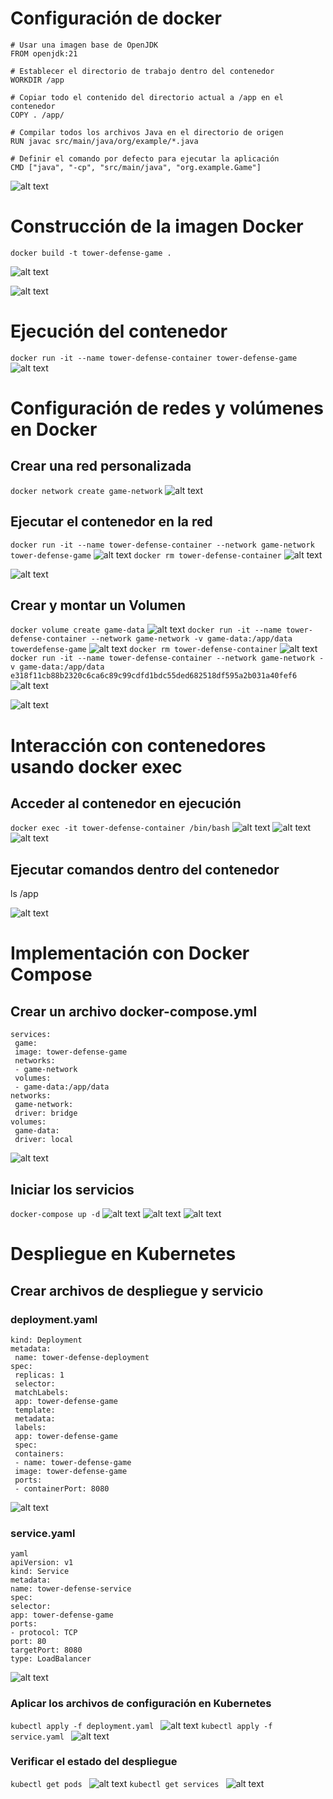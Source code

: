 # Configuración de docker
```
# Usar una imagen base de OpenJDK
FROM openjdk:21

# Establecer el directorio de trabajo dentro del contenedor
WORKDIR /app

# Copiar todo el contenido del directorio actual a /app en el contenedor
COPY . /app/

# Compilar todos los archivos Java en el directorio de origen
RUN javac src/main/java/org/example/*.java

# Definir el comando por defecto para ejecutar la aplicación
CMD ["java", "-cp", "src/main/java", "org.example.Game"]
```
![alt text](image.png)

# Construcción de la imagen Docker
```docker build -t tower-defense-game .```

![alt text](image-1.png)

![alt text](image-2.png)
# Ejecución del contenedor
```docker run -it --name tower-defense-container tower-defense-game```
![alt text](image-3.png)
# Configuración de redes y volúmenes en Docker
## Crear una red personalizada
```docker network create game-network```
![alt text](image-4.png)
## Ejecutar el contenedor en la red
```docker run -it --name tower-defense-container --network game-network tower-defense-game```
![alt text](image-9.png)
```docker rm tower-defense-container```
![alt text](image-8.png)

![alt text](image-5.png)


## Crear y montar un Volumen
```docker volume create game-data```
![alt text](image-6.png)
```docker run -it --name tower-defense-container --network game-network -v game-data:/app/data towerdefense-game```
![alt text](image-10.png)
```docker rm tower-defense-container```
![alt text](image-11.png)
```docker run -it --name tower-defense-container --network game-network -v game-data:/app/data e318f11cb88b2320c6ca6c89c99cdfd1bdc55ded682518df595a2b031a40fef6```
![alt text](image-12.png)

![alt text](image-13.png)
# Interacción con contenedores usando docker exec
## Acceder al contenedor en ejecución
```docker exec -it tower-defense-container /bin/bash```
![alt text](image-14.png)
![alt text](image-16.png)
![alt text](image-15.png)

## Ejecutar comandos dentro del contenedor
ls /app

![alt text](image-17.png)

# Implementación con Docker Compose
## Crear un archivo docker-compose.yml
```version: '3'
services:
 game:
 image: tower-defense-game
 networks:
 - game-network
 volumes:
 - game-data:/app/data
networks:
 game-network:
 driver: bridge
volumes:
 game-data:
 driver: local
 ```

![alt text](image-18.png)
## Iniciar los servicios

```docker-compose up -d```
![alt text](image-21.png)
![alt text](image-20.png)
![alt text](image-19.png)

# Despliegue en Kubernetes
## Crear archivos de despliegue y servicio 
### deployment.yaml
```apiVersion: apps/v1
kind: Deployment
metadata:
 name: tower-defense-deployment
spec:
 replicas: 1
 selector:
 matchLabels:
 app: tower-defense-game
 template:
 metadata:
 labels:
 app: tower-defense-game
 spec:
 containers:
 - name: tower-defense-game
 image: tower-defense-game
 ports:
 - containerPort: 8080
 ```
![alt text](image-22.png)
### service.yaml
 ```
 yaml
apiVersion: v1
kind: Service
metadata:
 name: tower-defense-service
spec:
 selector:
 app: tower-defense-game
 ports:
 - protocol: TCP
 port: 80
 targetPort: 8080
 type: LoadBalancer 
 ```
 ![alt text](image-23.png)

### Aplicar los archivos de configuración en Kubernetes
 ```kubectl apply -f deployment.yaml ```
![alt text](image-24.png)
 ```kubectl apply -f service.yaml ```
![alt text](image-25.png)
### Verificar el estado del despliegue
 ```kubectl get pods ```
![alt text](image-26.png)
 ```kubectl get services ```
![alt text](image-27.png)